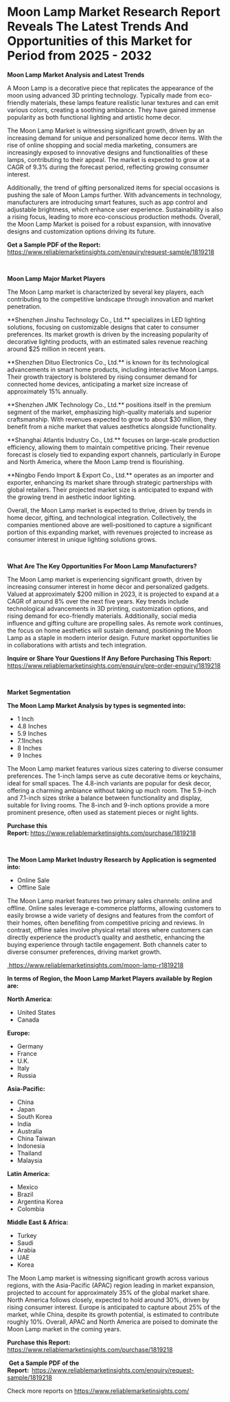 <p><h1>Moon Lamp Market Research Report Reveals The Latest Trends And Opportunities of this Market for Period from 2025 - 2032</h1></p><p><strong>Moon Lamp Market Analysis and Latest Trends</strong></p>
<p><p>A Moon Lamp is a decorative piece that replicates the appearance of the moon using advanced 3D printing technology. Typically made from eco-friendly materials, these lamps feature realistic lunar textures and can emit various colors, creating a soothing ambiance. They have gained immense popularity as both functional lighting and artistic home decor.</p><p>The Moon Lamp Market is witnessing significant growth, driven by an increasing demand for unique and personalized home decor items. With the rise of online shopping and social media marketing, consumers are increasingly exposed to innovative designs and functionalities of these lamps, contributing to their appeal. The market is expected to grow at a CAGR of 9.3% during the forecast period, reflecting growing consumer interest.</p><p>Additionally, the trend of gifting personalized items for special occasions is pushing the sale of Moon Lamps further. With advancements in technology, manufacturers are introducing smart features, such as app control and adjustable brightness, which enhance user experience. Sustainability is also a rising focus, leading to more eco-conscious production methods. Overall, the Moon Lamp Market is poised for a robust expansion, with innovative designs and customization options driving its future.</p></p>
<p><strong>Get a Sample PDF of the Report:&nbsp;</strong> <a href="https://www.reliablemarketinsights.com/enquiry/request-sample/1819218?utm_campaign=1938&utm_medium=2&utm_source=Github&utm_content=ia&utm_term=07022025&utm_id=moon-lamp">https://www.reliablemarketinsights.com/enquiry/request-sample/1819218</a></p>
<p>&nbsp;</p>
<p><strong>Moon Lamp Major Market Players</strong></p>
<p><p>The Moon Lamp market is characterized by several key players, each contributing to the competitive landscape through innovation and market penetration. </p><p>**Shenzhen Jinshu Technology Co., Ltd.** specializes in LED lighting solutions, focusing on customizable designs that cater to consumer preferences. Its market growth is driven by the increasing popularity of decorative lighting products, with an estimated sales revenue reaching around $25 million in recent years. </p><p>**Shenzhen Dituo Electronics Co., Ltd.** is known for its technological advancements in smart home products, including interactive Moon Lamps. Their growth trajectory is bolstered by rising consumer demand for connected home devices, anticipating a market size increase of approximately 15% annually.</p><p>**Shenzhen JMK Technology Co., Ltd.** positions itself in the premium segment of the market, emphasizing high-quality materials and superior craftsmanship. With revenues expected to grow to about $30 million, they benefit from a niche market that values aesthetics alongside functionality. </p><p>**Shanghai Atlantis Industry Co., Ltd.** focuses on large-scale production efficiency, allowing them to maintain competitive pricing. Their revenue forecast is closely tied to expanding export channels, particularly in Europe and North America, where the Moon Lamp trend is flourishing.</p><p>**Ningbo Fendo Import & Export Co., Ltd.** operates as an importer and exporter, enhancing its market share through strategic partnerships with global retailers. Their projected market size is anticipated to expand with the growing trend in aesthetic indoor lighting.</p><p>Overall, the Moon Lamp market is expected to thrive, driven by trends in home decor, gifting, and technological integration. Collectively, the companies mentioned above are well-positioned to capture a significant portion of this expanding market, with revenues projected to increase as consumer interest in unique lighting solutions grows.</p></p>
<p>&nbsp;</p>
<p><strong>What Are The Key Opportunities For Moon Lamp Manufacturers?</strong></p>
<p><p>The Moon Lamp market is experiencing significant growth, driven by increasing consumer interest in home décor and personalized gadgets. Valued at approximately $200 million in 2023, it is projected to expand at a CAGR of around 8% over the next five years. Key trends include technological advancements in 3D printing, customization options, and rising demand for eco-friendly materials. Additionally, social media influence and gifting culture are propelling sales. As remote work continues, the focus on home aesthetics will sustain demand, positioning the Moon Lamp as a staple in modern interior design. Future market opportunities lie in collaborations with artists and tech integration.</p></p>
<p><strong>Inquire or Share Your Questions If Any Before Purchasing This Report:</strong> <a href="https://www.reliablemarketinsights.com/enquiry/pre-order-enquiry/1819218?utm_campaign=1938&utm_medium=2&utm_source=Github&utm_content=ia&utm_term=07022025&utm_id=moon-lamp">https://www.reliablemarketinsights.com/enquiry/pre-order-enquiry/1819218</a></p>
<p>&nbsp;</p>
<p><strong>Market Segmentation</strong></p>
<p><strong>The Moon Lamp Market Analysis by types is segmented into:</strong></p>
<p><ul><li>1 Inch</li><li>4.8 Inches</li><li>5.9 Inches</li><li>7.1Inches</li><li>8 Inches</li><li>9 Inches</li></ul></p>
<p><p>The Moon Lamp market features various sizes catering to diverse consumer preferences. The 1-inch lamps serve as cute decorative items or keychains, ideal for small spaces. The 4.8-inch variants are popular for desk decor, offering a charming ambiance without taking up much room. The 5.9-inch and 7.1-inch sizes strike a balance between functionality and display, suitable for living rooms. The 8-inch and 9-inch options provide a more prominent presence, often used as statement pieces or night lights.</p></p>
<p><strong>Purchase this Report:&nbsp;</strong><a href="https://www.reliablemarketinsights.com/purchase/1819218?utm_campaign=1938&utm_medium=2&utm_source=Github&utm_content=ia&utm_term=07022025&utm_id=moon-lamp">https://www.reliablemarketinsights.com/purchase/1819218</a></p>
<p>&nbsp;</p>
<p><strong>The Moon Lamp Market Industry Research by Application is segmented into:</strong></p>
<p><ul><li>Online Sale</li><li>Offline Sale</li></ul></p>
<p><p>The Moon Lamp market features two primary sales channels: online and offline. Online sales leverage e-commerce platforms, allowing customers to easily browse a wide variety of designs and features from the comfort of their homes, often benefiting from competitive pricing and reviews. In contrast, offline sales involve physical retail stores where customers can directly experience the product’s quality and aesthetic, enhancing the buying experience through tactile engagement. Both channels cater to diverse consumer preferences, driving market growth.</p></p>
<p><a href="https://www.reliablemarketinsights.com/moon-lamp-r1819218?utm_campaign=1938&utm_medium=2&utm_source=Github&utm_content=ia&utm_term=07022025&utm_id=moon-lamp">&nbsp;https://www.reliablemarketinsights.com/moon-lamp-r1819218</a></p>
<p><strong>In terms of Region, the Moon Lamp Market Players available by Region are:</strong></p>
<p>
    <p> <strong> North America: </strong>
        <ul>
            <li>United States</li>
            <li>Canada</li>
        </ul>
        </p> 
    <p> <strong> Europe: </strong>
        <ul>
            <li>Germany</li>
            <li>France</li>
            <li>U.K.</li>
            <li>Italy</li>
            <li>Russia</li>
        </ul>
        </p> 
    <p> <strong> Asia-Pacific: </strong>
        <ul>
            <li>China</li>
            <li>Japan</li>
            <li>South Korea</li>
            <li>India</li>
            <li>Australia</li>
            <li>China Taiwan</li>
            <li>Indonesia</li>
            <li>Thailand</li>
            <li>Malaysia</li>
        </ul>
        </p> 
    <p> <strong> Latin America: </strong>
        <ul>
            <li>Mexico</li>
            <li>Brazil</li>
            <li>Argentina Korea</li>
            <li>Colombia</li>
        </ul>
        </p> 
    <p> <strong> Middle East & Africa: </strong>
        <ul>
            <li>Turkey</li>
            <li>Saudi</li>
            <li>Arabia</li>
            <li>UAE</li>
            <li>Korea</li>
        </ul>
    </p>
    </p>
<p><p>The Moon Lamp market is witnessing significant growth across various regions, with the Asia-Pacific (APAC) region leading in market expansion, projected to account for approximately 35% of the global market share. North America follows closely, expected to hold around 30%, driven by rising consumer interest. Europe is anticipated to capture about 25% of the market, while China, despite its growth potential, is estimated to contribute roughly 10%. Overall, APAC and North America are poised to dominate the Moon Lamp market in the coming years.</p></p>
<p><strong>Purchase this Report: </strong><a href="https://www.reliablemarketinsights.com/purchase/1819218?utm_campaign=1938&utm_medium=2&utm_source=Github&utm_content=ia&utm_term=07022025&utm_id=moon-lamp">https://www.reliablemarketinsights.com/purchase/1819218</a></p>
<p>&nbsp;<strong>Get a Sample PDF of the Report:&nbsp;&nbsp;</strong><a href="https://www.reliablemarketinsights.com/enquiry/request-sample/1819218?utm_campaign=1938&utm_medium=2&utm_source=Github&utm_content=ia&utm_term=07022025&utm_id=moon-lamp">https://www.reliablemarketinsights.com/enquiry/request-sample/1819218</a></p>
<p><strong></strong></p>
<p>Check more reports on <a href="https://www.reliablemarketinsights.com/?utm_campaign=1938&utm_medium=2&utm_source=Github&utm_content=ia&utm_term=07022025&utm_id=moon-lamp">https://www.reliablemarketinsights.com/</a></p>